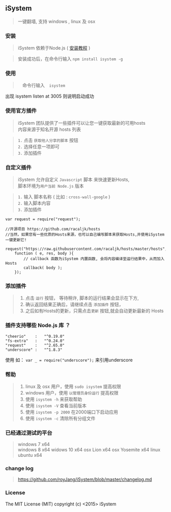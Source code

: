 ## iSystem

> 一键翻墙, 支持 windows , linux 及 osx

### 安装

> iSystem 依赖于Node.js ( [安装教程](http://www.runoob.com/nodejs/nodejs-install-setup.html) )

> 安装成功后，在命令行输入  `npm install isystem -g`

### 使用
>　命令行输入　` isystem `   

出现 isystem listen at 3005 则说明启动成功

### 使用官方插件
> iSystem 团队提供了一些插件可以让您一键获取最新的可用hosts                        
> 内容来源于知名开源 hosts 列表                     

> `1.` 点击 `获取他人分享的脚本` 按钮                         
> `2.` 选择任意一项即可    
> `3.` 添加插件     

### 自定义插件
> iSystem 允许自定义 `Javascript` 脚本 来快速更新Hosts,          
> 脚本环境为`用户当前 Node.js` 版本       

> `1.` 输入 脚本名称 (  比如 : `cross-wall-google`  )    
> `2.` 输入脚本内容      
> `3.` 添加插件     

```
var request = require("request");        

//开源项目 https://github.com/racaljk/hosts       
//当然，如果您有一些优质的Hosts来源，也可以自己编写脚本来获取Hosts,并使用iSystem一键更新它!         

request("https://raw.githubusercontent.com/racaljk/hosts/master/hosts",         
	function ( e, res, body ){         
		// callback 函数为iSystem 内置函数, 会将内容编译至运行结果中，从而加入Hosts        
	  	callback( body );           
	});	        
```

### 添加插件

> 1. 点击 `运行` 按钮， 等待稍许, 脚本的运行结果会显示在下方,        
> 2. 确认返回结果正确后，请继续点击 `添加插件` 按钮，        
> 3. 之后如有Hosts的更新，只需点击`更新` 按钮,就会自动更新最新的 Hosts          

### 插件支持哪些 Node.js 库 ？

```
"cheerio"    :   "^0.19.0"
"fs-extra"   :   "^0.24.0"
"request"    :   "^2.65.0"
"underscore" :   "^1.8.3"
```

使用 如： `var _ = require("underscore");`  来引用underscore

 
### 帮助  
> 1. linux 及 osx 用户，使用 `sudo isystem` 提高权限
> 2. windows 用户，使用 `以管理员身份运行` 提高权限
> 2. 使用 `isystem -h` 来获取帮助           
> 3. 使用 `isystem -V` 查看当前版本       
> 4. 使用 `isystem -p 2000` 在2000端口下启动应用           
> 5. 使用 `isystem -c` 清除所有分组文件      

### 已经通过测试的平台

> windows 7 	    x64    
windows 8           x64
widows 10           x64
osx 	Lion 	    x64
osx     Yosemite    x64
linux 	ubuntu 		x64              

### change log

> https://github.com/royJang/iSystem/blob/master/changelog.md

### License 

The MIT License (MIT) copyright (c) <2015> iSystem